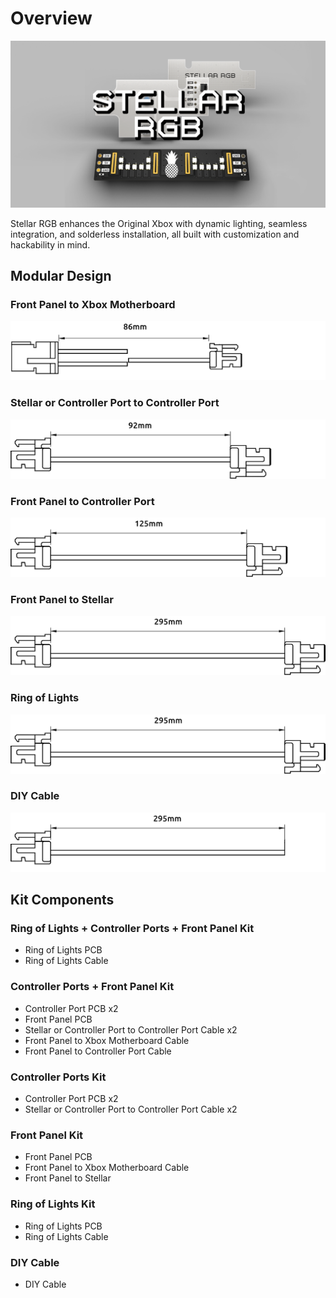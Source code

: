 # Overview

![Project Stellar Banner](./images/header.png)

Stellar RGB enhances the Original Xbox with dynamic lighting, seamless integration, and solderless installation, all built with customization and hackability in mind.

## Modular Design

### Front Panel to Xbox Motherboard
![Wire 1](./images/wire-1.png)

### Stellar or Controller Port to Controller Port
![Wire 2](./images/wire-2.png)

### Front Panel to Controller Port
![Wire 3](./images/wire-3.png)

### Front Panel to Stellar
![Wire 4](./images/wire-4.png)

### Ring of Lights
![Wire 4](./images/wire-4.png)

### DIY Cable
![Wire 5](./images/wire-5.png)

## Kit Components

### Ring of Lights + Controller Ports + Front Panel Kit
- Ring of Lights PCB
- Ring of Lights Cable

### Controller Ports + Front Panel Kit
- Controller Port PCB x2
- Front Panel PCB
- Stellar or Controller Port to Controller Port Cable x2
- Front Panel to Xbox Motherboard Cable
- Front Panel to Controller Port Cable

### Controller Ports Kit
- Controller Port PCB x2
- Stellar or Controller Port to Controller Port Cable x2

### Front Panel Kit
- Front Panel PCB
- Front Panel to Xbox Motherboard Cable
- Front Panel to Stellar

### Ring of Lights Kit
- Ring of Lights PCB
- Ring of Lights Cable

### DIY Cable
- DIY Cable
